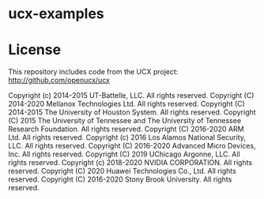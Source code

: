 # ucx-examples



# License

This repository includes code from the UCX project: http://github.com/openucx/ucx

Copyright (c) 2014-2015      UT-Battelle, LLC. All rights reserved.
Copyright (C) 2014-2020      Mellanox Technologies Ltd. All rights reserved.
Copyright (C) 2014-2015      The University of Houston System. All rights reserved.
Copyright (C) 2015           The University of Tennessee and The University 
                             of Tennessee Research Foundation. All rights reserved.
Copyright (C) 2016-2020      ARM Ltd. All rights reserved.
Copyright (c) 2016           Los Alamos National Security, LLC. All rights reserved.
Copyright (C) 2016-2020      Advanced Micro Devices, Inc.  All rights reserved.
Copyright (C) 2019           UChicago Argonne, LLC.  All rights reserved.
Copyright (c) 2018-2020      NVIDIA CORPORATION. All rights reserved.
Copyright (C) 2020           Huawei Technologies Co., Ltd. All rights reserved.
Copyright (C) 2016-2020      Stony Brook University. All rights reserved.


